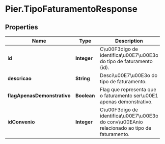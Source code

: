 # Pier.TipoFaturamentoResponse

## Properties
Name | Type | Description | Notes
------------ | ------------- | ------------- | -------------
**id** | **Integer** | C\u00F3digo de identifica\u00E7\u00E3o do tipo de faturamento (id). | [optional] 
**descricao** | **String** | Desci\u00E7\u00E3o do tipo de faturamento. | [optional] 
**flagApenasDemonstrativo** | **Boolean** | Flag que representa que o faturamento ser\u00E1 apenas demonstrativo. | [optional] 
**idConvenio** | **Integer** | C\u00F3digo de identifica\u00E7\u00E3o do conv\u00EAnio relacionado ao tipo de faturamento. | [optional] 


